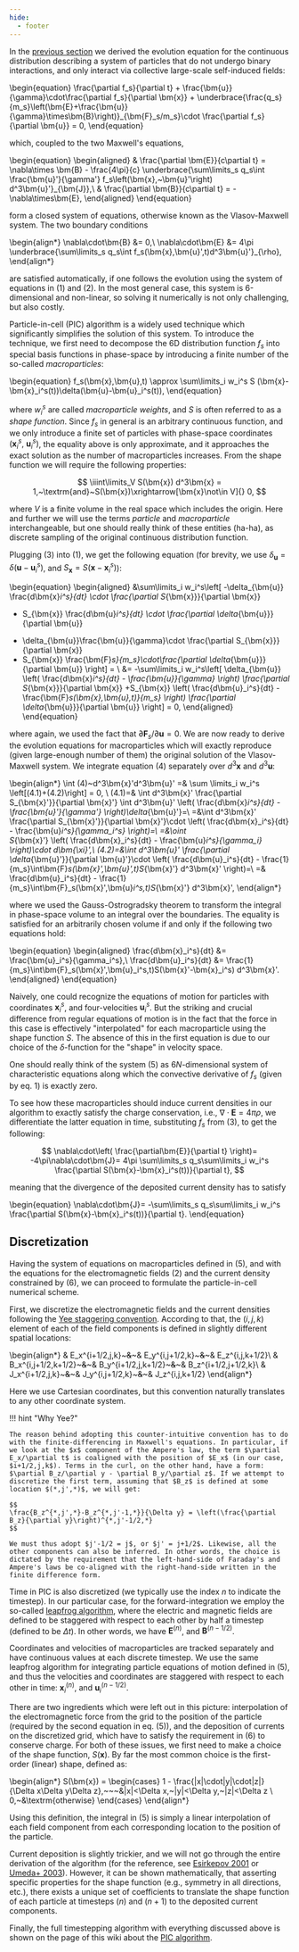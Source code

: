 ```yaml
---
hide:
  - footer
---
```


In the [previous section](intro.md) we derived the evolution equation for the continuous distribution describing a system of particles that do not undergo binary interactions, and only interact via collective large-scale self-induced fields:

\begin{equation}
\frac{\partial f_s}{\partial t} + 
  \frac{\bm{u}}{\gamma}\cdot\frac{\partial f_s}{\partial \bm{x}} +
  \underbrace{\frac{q_s}{m_s}\left(\bm{E}+\frac{\bm{u}}{\gamma}\times\bm{B}\right)}_{\bm{F}_s/m_s}\cdot 
  \frac{\partial f_s}{\partial \bm{u}} = 0,
\end{equation}

which, coupled to the two Maxwell's equations,

\begin{equation}
\begin{aligned}
& \frac{\partial \bm{E}}{c\partial t} = 
\nabla\times \bm{B} - 
\frac{4\pi}{c}
\underbrace{\sum\limits_s q_s\int \frac{\bm{u}'}{\gamma'} f_s\left(\bm{x},~\bm{u}'\right) d^3\bm{u}'}_{\bm{J}},\\
& \frac{\partial \bm{B}}{c\partial t} = -\nabla\times\bm{E},
\end{aligned}
\end{equation}

form a closed system of equations, otherwise known as the Vlasov-Maxwell system. The two boundary conditions

\begin{align*}
\nabla\cdot\bm{B} &= 0,\\
\nabla\cdot\bm{E} &= 4\pi \underbrace{\sum\limits_s q_s\int f_s(\bm{x},\bm{u}',t)d^3\bm{u}'}_{\rho},
\end{align*}

are satisfied automatically, if one follows the evolution using the system of equations in $(1)$ and $(2)$. In the most general case, this system is 6-dimensional and non-linear, so solving it numerically is not only challenging, but also costly. 

Particle-in-cell (PIC) algorithm is a widely used technique which significantly simplifies the solution of this system. To introduce the technique, we first need to decompose the 6D distribution function $f_s$ into special basis functions in phase-space by introducing a finite number of the so-called *macroparticles*:

\begin{equation}
f_s(\bm{x},\bm{u},t) \approx \sum\limits_i w_i^s S (\bm{x}-\bm{x}_i^s(t))\delta(\bm{u}-\bm{u}_i^s(t)),
\end{equation}

where $w_i^s$ are called *macroparticle weights*, and $S$ is often referred to as a *shape function*. Since $f_s$ in general is an arbitrary continuous function, and we only introduce a finite set of particles with phase-space coordinates $(\bm{x}_i^s,~\bm{u}_i^s)$, the equality above is only approximate, and it approaches the exact solution as the number of macroparticles increases. From the shape function we will require the following properties:

$$
\iiint\limits_V S(\bm{x}) d^3\bm{x} = 1,~\textrm{and}~S(\bm{x})\xrightarrow[\bm{x}\not\in V]{} 0,
$$

where $V$ is a finite volume in the real space which includes the origin. Here and further we will use the terms *particle* and *macroparticle* interchangeable, but one should really think of these entities (ha-ha), as discrete sampling of the original continuous distribution function.

Plugging $(3)$ into $(1)$, we get the following equation (for brevity, we use $\delta_{\bm{u}} = \delta(\bm{u}-\bm{u}_i^s)$, and $S_{\bm{x}}=S(\bm{x}-\bm{x}_i^s)$):

\begin{equation}
\begin{aligned}
&\sum\limits_i w_i^s\left[
-\delta_{\bm{u}}
  \frac{d\bm{x}_i^s}{dt}
    \cdot
  \frac{\partial S_{\bm{x}}}{\partial \bm{x}}
- S_{\bm{x}} \frac{d\bm{u}_i^s}{dt} \cdot
\frac{\partial \delta_{\bm{u}}}{\partial \bm{u}}
+  \delta_{\bm{u}}\frac{\bm{u}}{\gamma}\cdot \frac{\partial S_{\bm{x}}}{\partial \bm{x}}
+  S_{\bm{x}} \frac{\bm{F}_s}{m_s}\cdot\frac{\partial \delta_{\bm{u}}}{\partial \bm{u}}
\right] = \\ 
&= -\sum\limits_i w_i^s\left[
  \delta_{\bm{u}}
    \left(
      \frac{d\bm{x}_i^s}{dt} - \frac{\bm{u}}{\gamma}
    \right)
    \frac{\partial S_{\bm{x}}}{\partial \bm{x}}
  +S_{\bm{x}}
  \left(
    \frac{d\bm{u}_i^s}{dt} - \frac{\bm{F}_s(\bm{x},\bm{u},t)}{m_s}
  \right)
  \frac{\partial \delta_{\bm{u}}}{\partial \bm{u}}
\right] = 0,
\end{aligned}
\end{equation}

where again, we used the fact that $\partial \bm{F}_s/\partial \bm{u} = 0$. We are now ready to derive the evolution equations for macroparticles which will exactly reproduce (given large-enough number of them) the original solution of the Vlasov-Maxwell system. We integrate equation $(4)$ separately over $d^3\bm{x}$ and $d^3\bm{u}$:

\begin{align*}
\int (4)~d^3\bm{x}'d^3\bm{u}' =&
  \sum \limits_i w_i^s
\left[(4.1)+(4.2)\right] = 0, \\
(4.1)=& \int  d^3\bm{x}'
  \frac{\partial S_{\bm{x}'}}{\partial \bm{x}'}
  \int d^3\bm{u}'
  \left(
    \frac{d\bm{x}_i^s}{dt} - \frac{\bm{u}'}{\gamma'}
  \right)\delta_{\bm{u}'}=\\
  =&\int  d^3\bm{x}'
  \frac{\partial S_{\bm{x}'}}{\partial \bm{x}'}\cdot
  \left(
    \frac{d\bm{x}_i^s}{dt} - \frac{\bm{u}_i^s}{\gamma_i^s}
  \right)=\\
  =&\oint  
  S_{\bm{x}'}
  \left(
    \frac{d\bm{x}_i^s}{dt} - \frac{\bm{u}_i^s}{\gamma_i}
  \right)\cdot d\bm{\xi}',\\
(4.2)=&\int d^3\bm{u}'
  \frac{\partial \delta_{\bm{u}'}}{\partial \bm{u}'}\cdot
  \left(
    \frac{d\bm{u}_i^s}{dt} - 
    \frac{1}{m_s}\int\bm{F}_s(\bm{x}',\bm{u}',t)S_{\bm{x}'} d^3\bm{x}'
  \right)=\\
  =& \frac{d\bm{u}_i^s}{dt} - 
    \frac{1}{m_s}\int\bm{F}_s(\bm{x}',\bm{u}_i^s,t)S_{\bm{x}'} d^3\bm{x}',
\end{align*}

where we used the Gauss-Ostrogradsky theorem to transform the integral in phase-space volume to an integral over the boundaries. The equality is satisfied for an arbitrarily chosen volume if and only if the following two equations hold:

\begin{equation}
\begin{aligned}
\frac{d\bm{x}_i^s}{dt} &= \frac{\bm{u}_i^s}{\gamma_i^s},\\
\frac{d\bm{u}_i^s}{dt} &=
    \frac{1}{m_s}\int\bm{F}_s(\bm{x}',\bm{u}_i^s,t)S(\bm{x}'-\bm{x}_i^s) d^3\bm{x}'.
\end{aligned}
\end{equation}

Naively, one could recognize the equations of motion for particles with coordinates $\bm{x}_i^s$, and four-velocities $\bm{u}_i^s$. But the striking and crucial difference from regular equations of motion is in the fact that the force in this case is effectively "interpolated" for each macroparticle using the shape function $S$. The absence of this in the first equation is due to our choice of the $\delta$-function for the "shape" in velocity space. 

One should really think of the system $(5)$ as $6N$-dimensional system of characteristic equations along which the convective derivative of $f_s$ (given by eq. $1$) is exactly zero. 

To see how these macroparticles should induce current densities in our algorithm to exactly satisfy the charge conservation, i.e., $\nabla\cdot\bm{E} = 4\pi \rho$, we differentiate the latter equation in time, substituting $f_s$ from $(3)$, to get the following:

$$
\nabla\cdot\left(
  \frac{\partial\bm{E}}{\partial t}
\right)= -4\pi\nabla\cdot\bm{J}= 4\pi \sum\limits_s q_s\sum\limits_i w_i^s \frac{\partial S(\bm{x}-\bm{x}_i^s(t))}{\partial t},
$$

meaning that the divergence of the deposited current density has to satisfy

\begin{equation}
\nabla\cdot\bm{J}= -\sum\limits_s q_s\sum\limits_i w_i^s \frac{\partial S(\bm{x}-\bm{x}_i^s(t))}{\partial t}.
\end{equation}

## Discretization

Having the system of equations on macroparticles defined in $(5)$, and with the equations for the electromagnetic fields $(2)$ and the current density constrained by $(6)$, we can proceed to formulate the particle-in-cell numerical scheme. 

First, we discretize the electromagnetic fields and the current densities following the [Yee staggering convention](https://en.wikipedia.org/wiki/Finite-difference_time-domain_method#FDTD_models_and_methods). According to that, the $(i,j,k)$ element of each of the field components is defined in slightly different spatial locations:

\begin{align*}
& E_x^{i+1/2,j,k}~~~&~~~& E_y^{i,j+1/2,k}~~~&~~~& E_z^{i,j,k+1/2}\\
& B_x^{i,j+1/2,k+1/2}~~~&~~~& B_y^{i+1/2,j,k+1/2}~~~&~~~& B_z^{i+1/2,j+1/2,k}\\
& J_x^{i+1/2,j,k}~~~&~~~& J_y^{i,j+1/2,k}~~~&~~~& J_z^{i,j,k+1/2}
\end{align*}

Here we use Cartesian coordinates, but this convention naturally translates to any other coordinate system.

!!! hint "Why Yee?"

    The reason behind adopting this counter-intuitive convention has to do with the finite-differencing in Maxwell's equations. In particular, if we look at the $x$ component of the Ampere's law, the term $\partial E_x/\partial t$ is coaligned with the position of $E_x$ (in our case, $i+1/2,j,k$). Terms in the curl, on the other hand, have a form: $\partial B_z/\partial y - \partial B_y/\partial z$. If we attempt to discretize the first term, assuming that $B_z$ is defined at some location $(*,j',*)$, we will get:

    $$
    \frac{B_z^{*,j',*}-B_z^{*,j'-1,*}}{\Delta y} = \left(\frac{\partial B_z}{\partial y}\right)^{*,j'-1/2,*}
    $$

    We must thus adopt $j'-1/2 = j$, or $j' = j+1/2$. Likewise, all the other components can also be inferred. In other words, the choice is dictated by the requirement that the left-hand-side of Faraday's and Ampere's laws be co-aligned with the right-hand-side written in the finite difference form.

Time in PIC is also discretized (we typically use the index $n$ to indicate the timestep). In our particular case, for the forward-integration we employ the so-called [leapfrog algorithm](https://en.wikipedia.org/wiki/Leapfrog_integration), where the electric and magnetic fields are defined to be staggered with respect to each other by half a timestep (defined to be $\Delta t$). In other words, we have $\bm{E}^{(n)}$, and $\bm{B}^{(n-1/2)}$. 

Coordinates and velocities of macroparticles are tracked separately and have continuous values at each discrete timestep. We use the same leapfrog algorithm for integrating particle equations of motion defined in $(5)$, and thus the velocities and coordinates are staggered with respect to each other in time: $\bm{x}_i^{(n)}$, and $\bm{u}_i^{(n-1/2)}$.

There are two ingredients which were left out in this picture: interpolation of the electromagnetic force from the grid to the position of the particle (required by the second equation in eq. $(5)$), and the deposition of currents on the discretized grid, which have to satisfy the requirement in $(6)$ to conserve charge. For both of these issues, we first need to make a choice of the shape function, $S(\bm{x})$. By far the most common choice is the first-order (linear) shape, defined as:

\begin{align*}
S(\bm{x}) = \begin{cases}
1 - \frac{|x|\cdot|y|\cdot|z|}{\Delta x\Delta y\Delta z},~~~&|x|<\Delta x,~|y|<\Delta y,~|z|<\Delta z \\
0,~&\textrm{otherwise}
\end{cases}
\end{align*}

Using this definition, the integral in $(5)$ is simply a linear interpolation of each field component from each corresponding location to the position of the particle.

Current deposition is slightly trickier, and we will not go through the entire derivation of the algorithm (for the reference, see [Esirkepov 2001](https://ui.adsabs.harvard.edu/abs/2001CoPhC.135..144E/abstract) or [Umeda+ 2003](https://ui.adsabs.harvard.edu/abs/2003CoPhC.156...73U/abstract)). However, it can be shown mathematically, that asserting specific properties for the shape function (e.g., symmetry in all directions, etc.), there exists a unique set of coefficients to translate the shape function of each particle at timesteps $(n)$ and $(n+1)$ to the deposited current components. 

Finally, the full timestepping algorithm with everything discussed above is shown on the page of this wiki about the [PIC algorithm](../../numerics/pic.md#special-relativistic-pic).